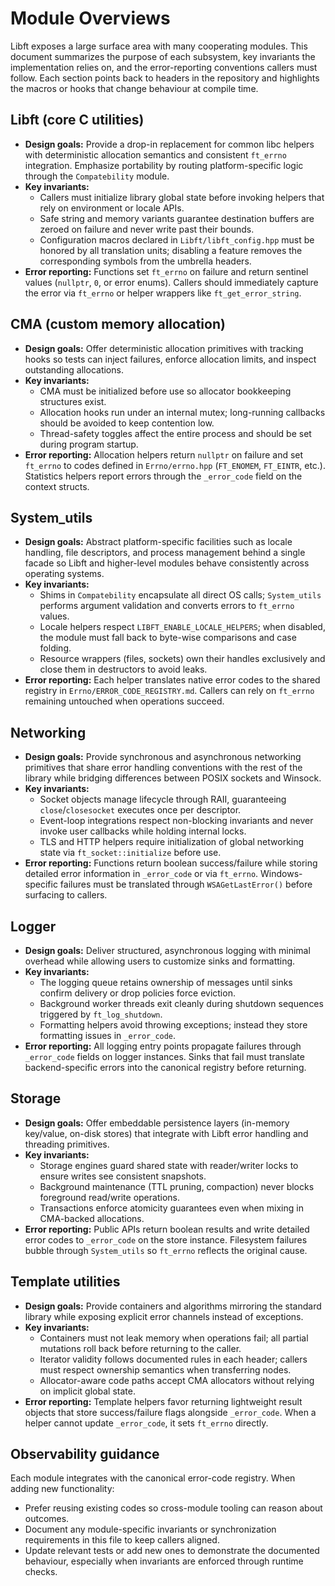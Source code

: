 # Module Overviews

Libft exposes a large surface area with many cooperating modules. This document summarizes the purpose of each subsystem, key invariants the implementation relies on, and the error-reporting conventions callers must follow. Each section points back to headers in the repository and highlights the macros or hooks that change behaviour at compile time.

## Libft (core C utilities)
- **Design goals:** Provide a drop-in replacement for common libc helpers with deterministic allocation semantics and consistent `ft_errno` integration. Emphasize portability by routing platform-specific logic through the `Compatebility` module.
- **Key invariants:**
  - Callers must initialize library global state before invoking helpers that rely on environment or locale APIs.
  - Safe string and memory variants guarantee destination buffers are zeroed on failure and never write past their bounds.
  - Configuration macros declared in `Libft/libft_config.hpp` must be honored by all translation units; disabling a feature removes the corresponding symbols from the umbrella headers.
- **Error reporting:** Functions set `ft_errno` on failure and return sentinel values (`nullptr`, `0`, or error enums). Callers should immediately capture the error via `ft_errno` or helper wrappers like `ft_get_error_string`.

## CMA (custom memory allocation)
- **Design goals:** Offer deterministic allocation primitives with tracking hooks so tests can inject failures, enforce allocation limits, and inspect outstanding allocations.
- **Key invariants:**
  - CMA must be initialized before use so allocator bookkeeping structures exist.
  - Allocation hooks run under an internal mutex; long-running callbacks should be avoided to keep contention low.
  - Thread-safety toggles affect the entire process and should be set during program startup.
- **Error reporting:** Allocation helpers return `nullptr` on failure and set `ft_errno` to codes defined in `Errno/errno.hpp` (`FT_ENOMEM`, `FT_EINTR`, etc.). Statistics helpers report errors through the `_error_code` field on the context structs.

## System_utils
- **Design goals:** Abstract platform-specific facilities such as locale handling, file descriptors, and process management behind a single facade so Libft and higher-level modules behave consistently across operating systems.
- **Key invariants:**
  - Shims in `Compatebility` encapsulate all direct OS calls; `System_utils` performs argument validation and converts errors to `ft_errno` values.
  - Locale helpers respect `LIBFT_ENABLE_LOCALE_HELPERS`; when disabled, the module must fall back to byte-wise comparisons and case folding.
  - Resource wrappers (files, sockets) own their handles exclusively and close them in destructors to avoid leaks.
- **Error reporting:** Each helper translates native error codes to the shared registry in `Errno/ERROR_CODE_REGISTRY.md`. Callers can rely on `ft_errno` remaining untouched when operations succeed.

## Networking
- **Design goals:** Provide synchronous and asynchronous networking primitives that share error handling conventions with the rest of the library while bridging differences between POSIX sockets and Winsock.
- **Key invariants:**
  - Socket objects manage lifecycle through RAII, guaranteeing `close`/`closesocket` executes once per descriptor.
  - Event-loop integrations respect non-blocking invariants and never invoke user callbacks while holding internal locks.
  - TLS and HTTP helpers require initialization of global networking state via `ft_socket::initialize` before use.
- **Error reporting:** Functions return boolean success/failure while storing detailed error information in `_error_code` or via `ft_errno`. Windows-specific failures must be translated through `WSAGetLastError()` before surfacing to callers.

## Logger
- **Design goals:** Deliver structured, asynchronous logging with minimal overhead while allowing users to customize sinks and formatting.
- **Key invariants:**
  - The logging queue retains ownership of messages until sinks confirm delivery or drop policies force eviction.
  - Background worker threads exit cleanly during shutdown sequences triggered by `ft_log_shutdown`.
  - Formatting helpers avoid throwing exceptions; instead they store formatting issues in `_error_code`.
- **Error reporting:** All logging entry points propagate failures through `_error_code` fields on logger instances. Sinks that fail must translate backend-specific errors into the canonical registry before returning.

## Storage
- **Design goals:** Offer embeddable persistence layers (in-memory key/value, on-disk stores) that integrate with Libft error handling and threading primitives.
- **Key invariants:**
  - Storage engines guard shared state with reader/writer locks to ensure writes see consistent snapshots.
  - Background maintenance (TTL pruning, compaction) never blocks foreground read/write operations.
  - Transactions enforce atomicity guarantees even when mixing in CMA-backed allocations.
- **Error reporting:** Public APIs return boolean results and write detailed error codes to `_error_code` on the store instance. Filesystem failures bubble through `System_utils` so `ft_errno` reflects the original cause.

## Template utilities
- **Design goals:** Provide containers and algorithms mirroring the standard library while exposing explicit error channels instead of exceptions.
- **Key invariants:**
  - Containers must not leak memory when operations fail; all partial mutations roll back before returning to the caller.
  - Iterator validity follows documented rules in each header; callers must respect ownership semantics when transferring nodes.
  - Allocator-aware code paths accept CMA allocators without relying on implicit global state.
- **Error reporting:** Template helpers favor returning lightweight result objects that store success/failure flags alongside `_error_code`. When a helper cannot update `_error_code`, it sets `ft_errno` directly.

## Observability guidance
Each module integrates with the canonical error-code registry. When adding new functionality:
- Prefer reusing existing codes so cross-module tooling can reason about outcomes.
- Document any module-specific invariants or synchronization requirements in this file to keep callers aligned.
- Update relevant tests or add new ones to demonstrate the documented behaviour, especially when invariants are enforced through runtime checks.

